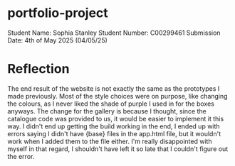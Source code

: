 # portfolio-project

Student Name: Sophia Stanley
Student Number: C00299461
Submission Date: 4th of May 2025 (04/05/25)

# Reflection
The end result of the website is not exactly the same as the prototypes I made previously. Most of the style choices were on purpose, like changing the colours, as I never liked the shade of purple I used in for the boxes anyways. The change for the gallery is because I thought, since the catalogue code was provided to us, it would be easier to implement it this way. I didn't end up getting the build working in the end, I ended up with errors saying I didn't have {base} files in the app.html file, but it wouldn't work when I added them to the file either. I'm really disappointed with myself in that regard, I shouldn't have left it so late that I couldn't figure out the error.
